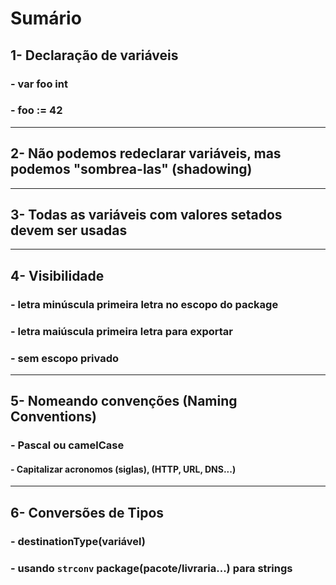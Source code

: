 # Sumário <br>

## 1- Declaração de variáveis <br>
### - var foo int
### - foo := 42

<hr>

## 2- Não podemos redeclarar variáveis, mas podemos "sombrea-las" (shadowing) <br>

<hr>

## 3- Todas as variáveis com valores setados devem ser usadas <br>

<hr>

## 4- Visibilidade <br>
### - letra minúscula primeira letra no escopo do package
### - letra maiúscula primeira letra para exportar
### - sem escopo privado

<hr>

## 5- Nomeando convenções (Naming Conventions) <br>
### - Pascal ou camelCase
#### - Capitalizar acronomos (siglas), (HTTP, URL, DNS...)

<hr>

## 6- Conversões de Tipos <br>
### - destinationType(variável)
### - usando `strconv` package(pacote/livraria...) para strings
